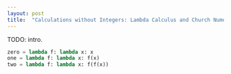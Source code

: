 ```yaml
---
layout: post
title:  "Calculations without Integers: Lambda Calculus and Church Numerals"
---
```


TODO: intro.

```python
zero = lambda f: lambda x: x
one = lambda f: lambda x: f(x)
two = lambda f: lambda x: f(f(x))
```